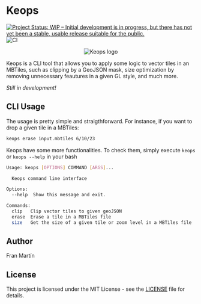 # Keops
[![Project Status: WIP – Initial development is in progress, but there has not yet been a stable, usable release suitable for the public.](https://www.repostatus.org/badges/latest/wip.svg)](https://www.repostatus.org/#wip)
![CI](https://github.com/fmariv/keops-tiles/actions/workflows/test_lint.yaml/badge.svg)

<p align="center">
    <img src="favicon.png" alt="Keops logo">
</p>

Keops is a CLI tool that allows you to apply some logic to vector tiles in an MBTiles, such as clipping by a GeoJSON mask, size optimization by removing unnecessary feautures in a given GL style, and much more.

_Still in development!_

## CLI Usage

The usage is pretty simple and straigthforward. For instance, if you want to drop a given tile in a MBTiles:

```bash
keops erase input.mbtiles 6/10/23
```

Keops have some more functionalities. To check them, simply execute ```keops``` or ```keops --help``` in your bash

```bash
Usage: keops [OPTIONS] COMMAND [ARGS]...

  Keops command line interface

Options:
  --help  Show this message and exit.

Commands:
  clip   Clip vector tiles to given geoJSON
  erase  Erase a tile in a MBTiles file
  size   Get the size of a given tile or zoom level in a MBTiles file
```

## Author

Fran Martín

## License
This project is licensed under the MIT License - see the [LICENSE](LICENSE.md) file for details.